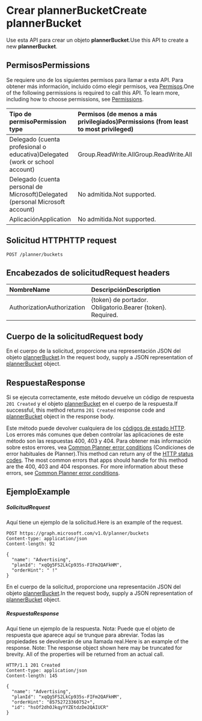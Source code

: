 # <a name="create-plannerbucket"></a><span data-ttu-id="9712d-101">Crear plannerBucket</span><span class="sxs-lookup"><span data-stu-id="9712d-101">Create plannerBucket</span></span>

<span data-ttu-id="9712d-102">Use esta API para crear un objeto **plannerBucket**.</span><span class="sxs-lookup"><span data-stu-id="9712d-102">Use this API to create a new **plannerBucket**.</span></span>

## <a name="permissions"></a><span data-ttu-id="9712d-103">Permisos</span><span class="sxs-lookup"><span data-stu-id="9712d-103">Permissions</span></span>
<span data-ttu-id="9712d-p101">Se requiere uno de los siguientes permisos para llamar a esta API. Para obtener más información, incluido cómo elegir permisos, vea [Permisos](../../../concepts/permissions_reference.md).</span><span class="sxs-lookup"><span data-stu-id="9712d-p101">One of the following permissions is required to call this API. To learn more, including how to choose permissions, see [Permissions](../../../concepts/permissions_reference.md).</span></span>

|<span data-ttu-id="9712d-106">Tipo de permiso</span><span class="sxs-lookup"><span data-stu-id="9712d-106">Permission type</span></span>      | <span data-ttu-id="9712d-107">Permisos (de menos a más privilegiados)</span><span class="sxs-lookup"><span data-stu-id="9712d-107">Permissions (from least to most privileged)</span></span>              |
|:--------------------|:---------------------------------------------------------|
|<span data-ttu-id="9712d-108">Delegado (cuenta profesional o educativa)</span><span class="sxs-lookup"><span data-stu-id="9712d-108">Delegated (work or school account)</span></span> | <span data-ttu-id="9712d-109">Group.ReadWrite.All</span><span class="sxs-lookup"><span data-stu-id="9712d-109">Group.ReadWrite.All</span></span>    |
|<span data-ttu-id="9712d-110">Delegado (cuenta personal de Microsoft)</span><span class="sxs-lookup"><span data-stu-id="9712d-110">Delegated (personal Microsoft account)</span></span> | <span data-ttu-id="9712d-111">No admitida.</span><span class="sxs-lookup"><span data-stu-id="9712d-111">Not supported.</span></span>    |
|<span data-ttu-id="9712d-112">Aplicación</span><span class="sxs-lookup"><span data-stu-id="9712d-112">Application</span></span> | <span data-ttu-id="9712d-113">No admitida.</span><span class="sxs-lookup"><span data-stu-id="9712d-113">Not supported.</span></span> |

## <a name="http-request"></a><span data-ttu-id="9712d-114">Solicitud HTTP</span><span class="sxs-lookup"><span data-stu-id="9712d-114">HTTP request</span></span>
<!-- { "blockType": "ignored" } -->
```http
POST /planner/buckets

```
## <a name="request-headers"></a><span data-ttu-id="9712d-115">Encabezados de solicitud</span><span class="sxs-lookup"><span data-stu-id="9712d-115">Request headers</span></span>
| <span data-ttu-id="9712d-116">Nombre</span><span class="sxs-lookup"><span data-stu-id="9712d-116">Name</span></span>       | <span data-ttu-id="9712d-117">Descripción</span><span class="sxs-lookup"><span data-stu-id="9712d-117">Description</span></span>|
|:---------------|:----------|
| <span data-ttu-id="9712d-118">Authorization</span><span class="sxs-lookup"><span data-stu-id="9712d-118">Authorization</span></span>  | <span data-ttu-id="9712d-p102">{token} de portador. Obligatorio.</span><span class="sxs-lookup"><span data-stu-id="9712d-p102">Bearer {token}. Required.</span></span> |

## <a name="request-body"></a><span data-ttu-id="9712d-121">Cuerpo de la solicitud</span><span class="sxs-lookup"><span data-stu-id="9712d-121">Request body</span></span>
<span data-ttu-id="9712d-122">En el cuerpo de la solicitud, proporcione una representación JSON del objeto [plannerBucket](../resources/plannerbucket.md).</span><span class="sxs-lookup"><span data-stu-id="9712d-122">In the request body, supply a JSON representation of [plannerBucket](../resources/plannerbucket.md) object.</span></span>

## <a name="response"></a><span data-ttu-id="9712d-123">Respuesta</span><span class="sxs-lookup"><span data-stu-id="9712d-123">Response</span></span>

<span data-ttu-id="9712d-124">Si se ejecuta correctamente, este método devuelve un código de respuesta `201 Created` y el objeto [plannerBucket](../resources/plannerbucket.md) en el cuerpo de la respuesta.</span><span class="sxs-lookup"><span data-stu-id="9712d-124">If successful, this method returns `201 Created` response code and [plannerBucket](../resources/plannerbucket.md) object in the response body.</span></span>

<span data-ttu-id="9712d-p103">Este método puede devolver cualquiera de los [códigos de estado HTTP](../../../concepts/errors.md). Los errores más comunes que deben controlar las aplicaciones de este método son las respuestas 400, 403 y 404. Para obtener más información sobre estos errores, vea [Common Planner error conditions](../resources/planner_overview.md#common-planner-error-conditions) (Condiciones de error habituales de Planner).</span><span class="sxs-lookup"><span data-stu-id="9712d-p103">This method can return any of the [HTTP status codes](../../../concepts/errors.md). The most common errors that apps should handle for this method are the 400, 403 and 404 responses. For more information about these errors, see [Common Planner error conditions](../resources/planner_overview.md#common-planner-error-conditions).</span></span>

## <a name="example"></a><span data-ttu-id="9712d-128">Ejemplo</span><span class="sxs-lookup"><span data-stu-id="9712d-128">Example</span></span>
##### <a name="request"></a><span data-ttu-id="9712d-129">Solicitud</span><span class="sxs-lookup"><span data-stu-id="9712d-129">Request</span></span>
<span data-ttu-id="9712d-130">Aquí tiene un ejemplo de la solicitud.</span><span class="sxs-lookup"><span data-stu-id="9712d-130">Here is an example of the request.</span></span>
<!-- {
  "blockType": "request",
  "name": "create_plannerbucket_from_planner"
}-->
```http
POST https://graph.microsoft.com/v1.0/planner/buckets
Content-type: application/json
Content-length: 92

{
  "name": "Advertising",
  "planId": "xqQg5FS2LkCp935s-FIFm2QAFkHM",
  "orderHint": " !"
}
```
<span data-ttu-id="9712d-131">En el cuerpo de la solicitud, proporcione una representación JSON del objeto [plannerBucket](../resources/plannerbucket.md).</span><span class="sxs-lookup"><span data-stu-id="9712d-131">In the request body, supply a JSON representation of [plannerBucket](../resources/plannerbucket.md) object.</span></span>
##### <a name="response"></a><span data-ttu-id="9712d-132">Respuesta</span><span class="sxs-lookup"><span data-stu-id="9712d-132">Response</span></span>
<span data-ttu-id="9712d-p104">Aquí tiene un ejemplo de la respuesta. Nota: Puede que el objeto de respuesta que aparece aquí se trunque para abreviar. Todas las propiedades se devolverán de una llamada real.</span><span class="sxs-lookup"><span data-stu-id="9712d-p104">Here is an example of the response. Note: The response object shown here may be truncated for brevity. All of the properties will be returned from an actual call.</span></span>
<!-- {
  "blockType": "response",
  "truncated": true,
  "@odata.type": "microsoft.graph.plannerBucket"
} -->
```http
HTTP/1.1 201 Created
Content-type: application/json
Content-length: 145

{
  "name": "Advertising",
  "planId": "xqQg5FS2LkCp935s-FIFm2QAFkHM",
  "orderHint": "85752723360752+",
  "id": "hsOf2dhOJkqyYYZEtdzDe2QAIUCR"
}
```

<!-- uuid: 8fcb5dbc-d5aa-4681-8e31-b001d5168d79
2015-10-25 14:57:30 UTC -->
<!-- {
  "type": "#page.annotation",
  "description": "Create plannerBucket",
  "keywords": "",
  "section": "documentation",
  "tocPath": ""
}-->